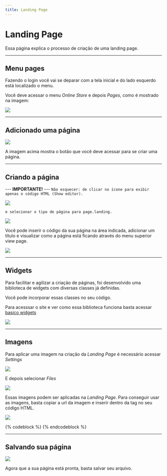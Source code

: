 ```yaml
---
title: Landing Page
---
```


# Landing Page
Essa página explica o processo de criação de uma landing page.

___
## Menu pages
Fazendo o login você vai se deparar com a tela inicial e do lado esquerdo está localizado o menu.

Você deve acessar o menu *Online Store* e depois *Pages*, como é mostrado na imagem:

![](/images/landing_page/pages.png)

___
## Adicionado uma página

![](/images/landing_page/addpage.png)

A imagem acima mostra o botão que você deve acessar para se criar uma página.

___
## Criando a página

--- **IMPORTANTE!** ---
`Não esquecer: de clicar no ícone para exibir apenas o código HTML (Show editor).`

![](/images/landing_page/showeditor.png)

`e selecionar o tipo de página para page.landing.`

![](/images/landing_page/page_landing.png)

Você pode inserir o código da sua página na área indicada, adicionar um título e visualizar como a página está ficando através do menu superior view page.

![](/images/landing_page/criando_page.png)

___
## Widgets
Para facilitar e agilizar a criação de páginas, foi desenvolvido uma biblioteca de widgets com diversas classes já definidas.

Você pode incorporar essas classes no seu código.

Para acesssar o site e ver como essa biblioteca funciona basta acessar [basico widgets](https://basico-widgets.netlify.com/)

![](/images/landing_page/widgets.png)

___
## Imagens
Para aplicar uma imagem na criação da *Landing Page* é necessário acessar *Settings*

![](/images/landing_page/settings.png)

E depois selecionar *Files*

![](/images/landing_page/files.png)

Essas imagens podem ser aplicadas na *Landing Page*. Para conseguir usar as imagens, basta copiar a url da imagem e inserir dentro da tag no seu código HTML.

![](/images/landing_page/url_img.png)

{% codeblock %}
<landing-grid columns="36" desk_columns="9">
  <landing-caption image="https://cdn.shopify.com/s/files/1/1324/3705/files/pantalona_midi_gelo.jpg?68862" position="right">
{% endcodeblock %}

___
## Salvando sua página

![](/images/landing_page/botao_save.png)

Agora que a sua página está pronta, basta salvar seu arquivo.

